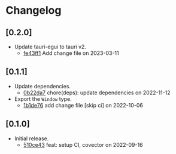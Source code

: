 # Changelog

## \[0.2.0]

- Update tauri-egui to tauri v2.
  - [fe43ff1](https://www.github.com/tauri-apps/tauri-egui/commit/fe43ff13eb43881258993da4f00778749d9fce66) Add change file on 2023-03-11

## \[0.1.1]

- Update dependencies.
  - [0b22da7](https://www.github.com/tauri-apps/tauri-egui/commit/0b22da7280105fc4fdf3747f7a432065ab0124cf) chore(deps): update dependencies on 2022-11-12
- Export the `Window` type.
  - [1b1de76](https://www.github.com/tauri-apps/tauri-egui/commit/1b1de76724cfca9981b99a125452f7d2321602a8) add change file \[skip ci] on 2022-10-06

## \[0.1.0]

- Initial release.
  - [510ce43](https://www.github.com/tauri-apps/tauri-egui/commit/510ce4336e260ccd49c125d6b60658793eac4ef9) feat: setup CI, covector on 2022-09-16
